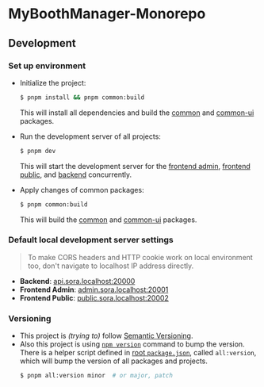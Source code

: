 # MyBoothManager-Monorepo
## Development
### Set up environment
* Initialize the project:
   ```bash
   $ pnpm install && pnpm common:build
   ```
   This will install all dependencies and build the [common](packages/Common) and [common-ui](packages/CommonUI) packages.

* Run the development server of all projects:
   ```bash
   $ pnpm dev
   ```
   This will start the development server for the [frontend admin](projects/Admin), [frontend public](projects/Public), and [backend](projects/Backend) concurrently.

* Apply changes of common packages:
   ```bash
   $ pnpm common:build
   ```
   This will build the [common](packages/Common) and [common-ui](packages/CommonUI) packages.

### Default local development server settings
> To make CORS headers and HTTP cookie work on local environment too, don't navigate to localhost IP address directly.
* **Backend**: [api.sora.localhost:20000](http://api.sora.localhost:20000)
* **Frontend Admin**: [admin.sora.localhost:20001](http://admin.sora.localhost:20001)
* **Frontend Public**: [public.sora.localhost:20002](http://public.sora.localhost:20002)

### Versioning
* This project is *(trying to)* follow [Semantic Versioning](https://semver.org/).
* Also this project is using [`npm version`](https://docs.npmjs.com/cli/commands/npm-version) command to bump the version.
  There is a helper script defined in [root `package.json`](package.json), called `all:version`, which will bump the version of all packages and projects.
  ```bash
  $ pnpm all:version minor  # or major, patch
  ```
